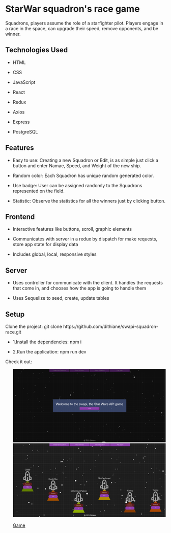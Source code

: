 <h1>StarWar squadron's race game</h1>

<p>Squadrons, players assume the role of a starfighter pilot. Players engage in a race in the space, can upgrade their speed, remove opponents, and be winner.</p>

<h2>Technologies Used</h2>

<ul>
<li>HTML</li>
</ul><ul>
<li>CSS</li>
</ul><ul>
<li>JavaScript</li>
</ul><ul>
<li>React</li>
</ul><ul>
<li>Redux</li>
</ul><ul>
<li>Axios</li>
</ul><ul>
<li>Express</li>
</ul><ul>
<li>PostgreSQL</li>
</ul>

<h2>Features</h2>

<ul>
<li>Easy to use: Creating a new Squadron or Edit, is as simple just click a button and enter Namae, Speed, and Weight of the new ship.</li>
</ul><ul>
<li>Random color: Each Squadron has unique random generated color.</li>
</ul><ul>
<li>Use badge: User can be assigned randomly to the Squadrons represented on the field.</li>
</ul><ul>
<li>Statistic: Observe the statistics for all the winners just by clicking button.</li>
</ul>

<h2>Frontend</h2>
<p><ul>
<li>Interactive features like buttons, scroll, graphic elements</li>
</ul><ul>
<li>Communicates with server in a redux by dispatch for make requests, store app state for display data</li>
</ul><ul>
<li>Includes global, local, responsive styles</li>
</ul>

<h2>Server</h2>
<p><ul>
<li>Uses controller for communicate with the client. It handles the requests that come in, and chooses how the app is going to handle them</li>
</ul><ul>
<li> Uses Sequelize to seed, create, update tables</li>
</ul>

<h2>Setup</h2>

<p>Clone the project:
git clone https://github.com/dithiane/swapi-squadron-race.git</p><ul>
<li>1.Install the dependencies: npm i</li>
</ul><ul>
<li>2.Run the application: npm run dev</li>
</ul>

<p>Check it out:
<ul>
<img src="./prep/intro.png"/>
<img src="./prep/game.png"/>
</ul><ul>
</ul><ul>
<a href="https://swapi-squadron-race1.onrender.com/">Game</a>
</ul>
